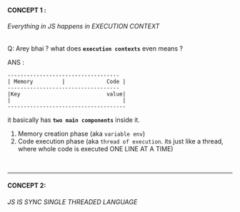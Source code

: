 #### CONCEPT 1 :
###### Everything in JS happens in EXECUTION CONTEXT



Q: Arey bhai ?
what does <b>`execution contexts`</b> even means ?

ANS : 

    -----------------------------------
    | Memory         |             Code |
    -----------------------------------
    |Key                           value|
    |                                   |          
    -------------------------------------

it basically has <b>`two main components`</b> inside it.
1. Memory creation phase (aka `variable env`)
2. Code execution phase (aka `thread of execution`. its just like a thread, where whole code is executed ONE LINE AT A TIME) 

<br>
<hr>

#### CONCEPT 2: 
###### JS IS SYNC SINGLE THREADED LANGUAGE 
















